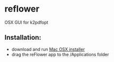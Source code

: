 reflower
========

OSX GUI for k2pdfopt


Installation:
-----

* download and run [Mac OSX installer](http://github.com/azac/reflower/reFlowerInstaller.dmg)
* drag the reFlower app to the /Applications folder